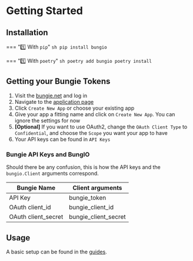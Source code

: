 # Getting Started


## Installation

=== ":one: With `pip`"
    ```sh
    pip install bungio
    ```

=== ":one: With `poetry`"
    ```sh
    poetry add bungio
    poetry install
    ```

## Getting your Bungie Tokens

1. Visit the [bungie.net](https://www.bungie.net/en) and log in
2. Navigate to the [application page](https://www.bungie.net/en/Application)
3. Click `Create New App` or choose your existing app
4. Give your app a fitting name and click on `Create New App`. You can ignore the settings for now
5. **[Optional]** If you want to use OAuth2, change the `OAuth Client Type` to `Confidential`, and choose the `Scope` you want your app to have
6. Your API keys can be found in `API Keys`

### Bungie API Keys and BungIO

Should there be any confusion, this is how the API keys and the `bungio.Client` arguments correspond.

| Bungie Name         | Client arguments      |
|---------------------|-----------------------|
| API Key             | bungie_token          |
| OAuth client_id     | bungie_client_id      |
| OAuth client_secret | bungie_client_secret  |

## Usage

A basic setup can be found in the [guides](/Guides/basic).
